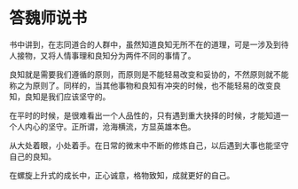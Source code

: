 # 答魏师说书

书中讲到，在志同道合的人群中，虽然知道良知无所不在的道理，可是一涉及到待人接物，又将人情事理和良知分为两件不同的事情了。

良知就是需要我们遵循的原则，而原则是不能轻易改变和妥协的，不然原则就不能称之为原则了。同样的，当其他事物和良知有冲突的时候，也不能轻易的改变良知，良知是我们应该坚守的。

在平时的时候，是很难看出一个人品性的，只有遇到重大抉择的时候，才能知道一个人内心的坚守。正所谓，沧海横流，方显英雄本色。

从大处着眼，小处着手。在日常的微末中不断的修炼自己，以后遇到大事也能坚守自己的良知。

在螺旋上升式的成长中，正心诚意，格物致知，成就更好的自己。
